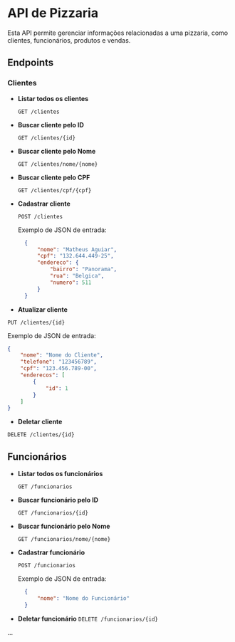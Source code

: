 # API de Pizzaria

Esta API permite gerenciar informações relacionadas a uma pizzaria, como clientes, funcionários, produtos e vendas.

## Endpoints

### Clientes

- **Listar todos os clientes**

  `GET /clientes`

- **Buscar cliente pelo ID**

  `GET /clientes/{id}`

- **Buscar cliente pelo Nome**

  `GET /clientes/nome/{nome}`

- **Buscar cliente pelo CPF**

  `GET /clientes/cpf/{cpf}`

- **Cadastrar cliente**

  `POST /clientes`

  Exemplo de JSON de entrada:
  ```json
    {
        "nome": "Matheus Aguiar",
        "cpf": "132.644.449-25",
        "endereco": {
            "bairro": "Panorama",
            "rua": "Belgica",
            "numero": 511
        }
    }
  ```
- **Atualizar cliente**

`PUT /clientes/{id}`

Exemplo de JSON de entrada:
```json
{
    "nome": "Nome do Cliente",
    "telefone": "123456789",
    "cpf": "123.456.789-00",
    "enderecos": [
        {
            "id": 1
        }
    ]
}
```
- **Deletar cliente**

`DELETE /clientes/{id}`

## Funcionários

- **Listar todos os funcionários**

  `GET /funcionarios`

- **Buscar funcionário pelo ID**

  `GET /funcionarios/{id}`

- **Buscar funcionário pelo Nome**

  `GET /funcionarios/nome/{nome}`

- **Cadastrar funcionário**

  `POST /funcionarios`

  Exemplo de JSON de entrada:
  ```json
    {
        "nome": "Nome do Funcionário"
    }
  ```
- **Deletar funcionário**
`DELETE /funcionarios/{id}`

...
